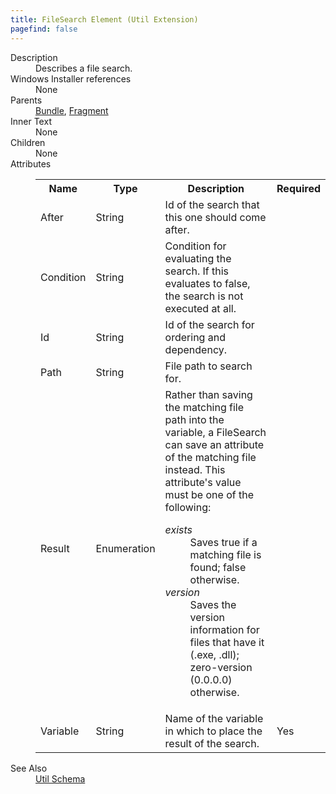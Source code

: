 ```yaml
---
title: FileSearch Element (Util Extension)
pagefind: false
---
```

<dl>
  <dt>Description</dt>
  <dd>Describes a file search.</dd>
  <dt>Windows Installer references</dt>
  <dd>None</dd>
  <dt>Parents</dt>
  <dd>
    <a href="../../wix/bundle/">Bundle</a>, <a href="../../wix/fragment/">Fragment</a></dd>
  <dt>Inner Text</dt>
  <dd>None</dd>
  <dt>Children</dt>
  <dd>None</dd>
  <dt>Attributes</dt>
  <dd>
    <table cellspacing="0" cellpadding="0" class="schema">
      <tr>
        <th width="15%">Name</th>
        <th width="15%">Type</th>
        <th width="65%">Description</th>
        <th width="15%">Required</th>
      </tr>
      <tr>
        <td>After</td>
        <td>String</td>
        <td>Id of the search that this one should come after.</td>
        <td>&nbsp;</td>
      </tr>
      <tr>
        <td>Condition</td>
        <td>String</td>
        <td>Condition for evaluating the search. If this evaluates to false, the search is not executed at all.</td>
        <td>&nbsp;</td>
      </tr>
      <tr>
        <td>Id</td>
        <td>String</td>
        <td>Id of the search for ordering and dependency.</td>
        <td>&nbsp;</td>
      </tr>
      <tr>
        <td>Path</td>
        <td>String</td>
        <td>File path to search for.</td>
        <td>&nbsp;</td>
      </tr>
      <tr>
        <td>Result</td>
        <td>Enumeration</td>
        <td>                         Rather than saving the matching file path into the variable, a FileSearch can save an attribute of the matching file instead.                       This attribute's value must be one of the following:<dl><dt class="enumerationValue"><dfn>exists</dfn></dt><dd>Saves true if a matching file is found; false otherwise.</dd><dt class="enumerationValue"><dfn>version</dfn></dt><dd>Saves the version information for files that have it (.exe, .dll); zero-version (0.0.0.0) otherwise.</dd></dl></td>
        <td>&nbsp;</td>
      </tr>
      <tr>
        <td>Variable</td>
        <td>String</td>
        <td>Name of the variable in which to place the result of the search.</td>
        <td>Yes</td>
      </tr>
    </table>
  </dd>
  <dt>See Also</dt>
  <dd>
    <a href="../">Util Schema</a>
  </dd>
</dl>
